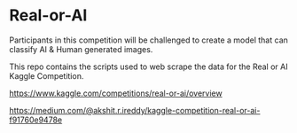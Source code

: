 # Real-or-AI
Participants in this competition will be challenged to create a model that can classify AI &amp; Human generated images.

This repo contains the scripts used to web scrape the data for the Real or AI Kaggle Competition.

https://www.kaggle.com/competitions/real-or-ai/overview

https://medium.com/@akshit.r.ireddy/kaggle-competition-real-or-ai-f91760e9478e

